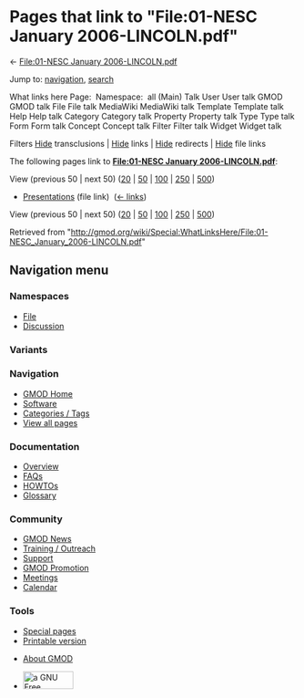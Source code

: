 <div id="mw-page-base" class="noprint">

</div>

<div id="mw-head-base" class="noprint">

</div>

<div id="content" class="mw-body" role="main">

<span id="top"></span>

<div id="mw-js-message" style="display:none;">

</div>



# <span dir="auto">Pages that link to "File:01-NESC January 2006-LINCOLN.pdf"</span>

<div id="bodyContent">

<div id="contentSub">

← [File:01-NESC January
2006-LINCOLN.pdf](/wiki/File:01-NESC_January_2006-LINCOLN.pdf "File:01-NESC January 2006-LINCOLN.pdf")

</div>

<div id="jump-to-nav" class="mw-jump">

Jump to: [navigation](#mw-navigation), [search](#p-search)

</div>

<div id="mw-content-text">

What links here Page:  Namespace:  all (Main) Talk User User talk GMOD
GMOD talk File File talk MediaWiki MediaWiki talk Template Template talk
Help Help talk Category Category talk Property Property talk Type Type
talk Form Form talk Concept Concept talk Filter Filter talk Widget
Widget talk

Filters
[Hide](/mediawiki/index.php?title=Special:WhatLinksHere/File:01-NESC_January_2006-LINCOLN.pdf&hidetrans=1 "Special:WhatLinksHere/File:01-NESC January 2006-LINCOLN.pdf")
transclusions \|
[Hide](/mediawiki/index.php?title=Special:WhatLinksHere/File:01-NESC_January_2006-LINCOLN.pdf&hidelinks=1 "Special:WhatLinksHere/File:01-NESC January 2006-LINCOLN.pdf")
links \|
[Hide](/mediawiki/index.php?title=Special:WhatLinksHere/File:01-NESC_January_2006-LINCOLN.pdf&hideredirs=1 "Special:WhatLinksHere/File:01-NESC January 2006-LINCOLN.pdf")
redirects \|
[Hide](/mediawiki/index.php?title=Special:WhatLinksHere/File:01-NESC_January_2006-LINCOLN.pdf&hideimages=1 "Special:WhatLinksHere/File:01-NESC January 2006-LINCOLN.pdf")
file links

The following pages link to **[File:01-NESC January
2006-LINCOLN.pdf](/wiki/File:01-NESC_January_2006-LINCOLN.pdf "File:01-NESC January 2006-LINCOLN.pdf")**:

View (previous 50 \| next 50)
([20](/mediawiki/index.php?title=Special:WhatLinksHere/File:01-NESC_January_2006-LINCOLN.pdf&limit=20 "Special:WhatLinksHere/File:01-NESC January 2006-LINCOLN.pdf")
\|
[50](/mediawiki/index.php?title=Special:WhatLinksHere/File:01-NESC_January_2006-LINCOLN.pdf&limit=50 "Special:WhatLinksHere/File:01-NESC January 2006-LINCOLN.pdf")
\|
[100](/mediawiki/index.php?title=Special:WhatLinksHere/File:01-NESC_January_2006-LINCOLN.pdf&limit=100 "Special:WhatLinksHere/File:01-NESC January 2006-LINCOLN.pdf")
\|
[250](/mediawiki/index.php?title=Special:WhatLinksHere/File:01-NESC_January_2006-LINCOLN.pdf&limit=250 "Special:WhatLinksHere/File:01-NESC January 2006-LINCOLN.pdf")
\|
[500](/mediawiki/index.php?title=Special:WhatLinksHere/File:01-NESC_January_2006-LINCOLN.pdf&limit=500 "Special:WhatLinksHere/File:01-NESC January 2006-LINCOLN.pdf"))

- [Presentations](/wiki/Presentations "Presentations") (file link) ‎
  <span class="mw-whatlinkshere-tools">([←
  links](/mediawiki/index.php?title=Special:WhatLinksHere&target=Presentations "Special:WhatLinksHere"))</span>

View (previous 50 \| next 50)
([20](/mediawiki/index.php?title=Special:WhatLinksHere/File:01-NESC_January_2006-LINCOLN.pdf&limit=20 "Special:WhatLinksHere/File:01-NESC January 2006-LINCOLN.pdf")
\|
[50](/mediawiki/index.php?title=Special:WhatLinksHere/File:01-NESC_January_2006-LINCOLN.pdf&limit=50 "Special:WhatLinksHere/File:01-NESC January 2006-LINCOLN.pdf")
\|
[100](/mediawiki/index.php?title=Special:WhatLinksHere/File:01-NESC_January_2006-LINCOLN.pdf&limit=100 "Special:WhatLinksHere/File:01-NESC January 2006-LINCOLN.pdf")
\|
[250](/mediawiki/index.php?title=Special:WhatLinksHere/File:01-NESC_January_2006-LINCOLN.pdf&limit=250 "Special:WhatLinksHere/File:01-NESC January 2006-LINCOLN.pdf")
\|
[500](/mediawiki/index.php?title=Special:WhatLinksHere/File:01-NESC_January_2006-LINCOLN.pdf&limit=500 "Special:WhatLinksHere/File:01-NESC January 2006-LINCOLN.pdf"))

</div>

<div class="printfooter">

Retrieved from
"<http://gmod.org/wiki/Special:WhatLinksHere/File:01-NESC_January_2006-LINCOLN.pdf>"

</div>

<div id="catlinks" class="catlinks catlinks-allhidden">

</div>

<div class="visualClear">

</div>

</div>

</div>

<div id="mw-navigation">

## Navigation menu

<div id="mw-head">



<div id="left-navigation">

<div id="p-namespaces" class="vectorTabs" role="navigation"
aria-labelledby="p-namespaces-label">

### Namespaces

- <span id="ca-nstab-image"><a href="/wiki/File:01-NESC_January_2006-LINCOLN.pdf" accesskey="c"
  title="View the file page [c]">File</a></span>
- <span id="ca-talk"><a
  href="/mediawiki/index.php?title=File_talk:01-NESC_January_2006-LINCOLN.pdf&amp;action=edit&amp;redlink=1"
  accesskey="t"
  title="Discussion about the content page [t]">Discussion</a></span>

</div>

<div id="p-variants" class="vectorMenu emptyPortlet" role="navigation"
aria-labelledby="p-variants-label">

### 

### Variants[](#)

<div class="menu">

</div>

</div>

</div>

<div id="right-navigation">





</div>



</div>

</div>

</div>

<div id="mw-panel">

<div id="p-logo" role="banner">

<a href="/wiki/Main_Page"
style="background-image: url(http://gmod.org/images/GMOD-cogs.png);"
title="Visit the main page"></a>

</div>

<div id="p-Navigation" class="portal" role="navigation"
aria-labelledby="p-Navigation-label">

### Navigation

<div class="body">

- <span id="n-GMOD-Home">[GMOD Home](/wiki/Main_Page)</span>
- <span id="n-Software">[Software](/wiki/GMOD_Components)</span>
- <span id="n-Categories-.2F-Tags">[Categories /
  Tags](/wiki/Categories)</span>
- <span id="n-View-all-pages">[View all
  pages](/wiki/Special:AllPages)</span>

</div>

</div>

<div id="p-Documentation" class="portal" role="navigation"
aria-labelledby="p-Documentation-label">

### Documentation

<div class="body">

- <span id="n-Overview">[Overview](/wiki/Overview)</span>
- <span id="n-FAQs">[FAQs](/wiki/Category:FAQ)</span>
- <span id="n-HOWTOs">[HOWTOs](/wiki/Category:HOWTO)</span>
- <span id="n-Glossary">[Glossary](/wiki/Glossary)</span>

</div>

</div>

<div id="p-Community" class="portal" role="navigation"
aria-labelledby="p-Community-label">

### Community

<div class="body">

- <span id="n-GMOD-News">[GMOD News](/wiki/GMOD_News)</span>
- <span id="n-Training-.2F-Outreach">[Training /
  Outreach](/wiki/Training_and_Outreach)</span>
- <span id="n-Support">[Support](/wiki/Support)</span>
- <span id="n-GMOD-Promotion">[GMOD
  Promotion](/wiki/GMOD_Promotion)</span>
- <span id="n-Meetings">[Meetings](/wiki/Meetings)</span>
- <span id="n-Calendar">[Calendar](/wiki/Calendar)</span>

</div>

</div>

<div id="p-tb" class="portal" role="navigation"
aria-labelledby="p-tb-label">

### Tools

<div class="body">

- <span id="t-specialpages"><a href="/wiki/Special:SpecialPages" accesskey="q"
  title="A list of all special pages [q]">Special pages</a></span>
- <span id="t-print"><a
  href="/mediawiki/index.php?title=Special:WhatLinksHere/File:01-NESC_January_2006-LINCOLN.pdf&amp;printable=yes"
  rel="alternate" accesskey="p"
  title="Printable version of this page [p]">Printable version</a></span>

</div>

</div>

</div>

</div>

<div id="footer" role="contentinfo">

- <span id="footer-places-about">[About
  GMOD](/wiki/GMOD:About "GMOD:About")</span>

<!-- -->

- <span id="footer-copyrightico">[<img src="http://www.gnu.org/graphics/gfdl-logo-small.png" width="88"
  height="31" alt="a GNU Free Documentation License" />](http://www.gnu.org/licenses/fdl-1.3.html)</span>




</div>
